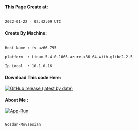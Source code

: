 
   
#### This Page Create at:

```bash

2022-01-22 - 02:42:09 UTC

```

#### Create By Machine:

```bash

Host Name : fv-az66-795

platform  : Linux-5.4.0-1065-azure-x86_64-with-glibc2.2.5

Ip Local  : 10.1.0.16

```
#### Download This code Here:

[![GitHub release (latest by date)](https://img.shields.io/github/v/release/Gosdan-Movsesian/Gosdan?style=for-the-badge&label=Download)](https://github.com/Gosdan-Movsesian/Gosdan/releases) 

</p> 

#### About Me :

[![App-Run](https://github.com/Gosdan-Movsesian/Gosdan/actions/workflows/App-Run.yml/badge.svg)](https://github.com/Gosdan-Movsesian/Gosdan/actions/workflows/App-Run.yml)

```bash

Gosdan-Movsesian

```

